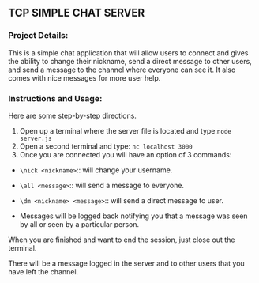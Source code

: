 ## TCP SIMPLE CHAT SERVER

### Project Details:

This is a simple chat application that will allow users to connect and gives
the ability to change their nickname, send a direct message to other users, and
send a message to the channel where everyone can see it. It also comes with nice
messages for more user help.

### Instructions and Usage:
Here are some step-by-step directions.
1. Open up a terminal where the server file is located and type:```node server.js ```
2. Open a second terminal and type: ```nc localhost 3000```
3. Once you are connected you will have an option of 3 commands:
  * ```\nick <nickname>```:: will change your username.
  * ```\all <message>```:: will send a message to everyone.
  * ```\dm <nickname> <message>```:: will send a direct message to user.


*  Messages will be logged back notifying you that a message was seen by all or seen by a particular person.

When you are finished and want to end the session, just close out the terminal.


There will be a message logged in the server and to other users that you have left the channel.


